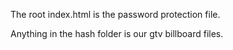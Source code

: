 The root index.html is the password protection file.

Anything in the hash folder is our gtv billboard files.
